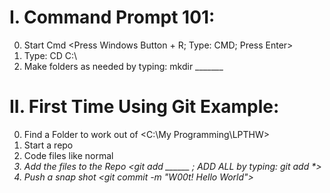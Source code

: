I. Command Prompt 101:
======================
0. Start Cmd <Press Windows Button + R; Type: CMD; Press Enter>
1. Type: CD C:\
2. Make folders as needed by typing: mkdir _______

II. First Time Using Git Example:
================================
0. Find a Folder to work out of <C:\My Programming\LPTHW\>
1. Start a repo <change to the directory and type: git init >
2. Code files like normal <I made this file Lesson.txt>
3. Add the files to the Repo <git add ______ ; ADD ALL by typing: git add *>
4. Push a snap shot <git commit -m "W00t! Hello World">